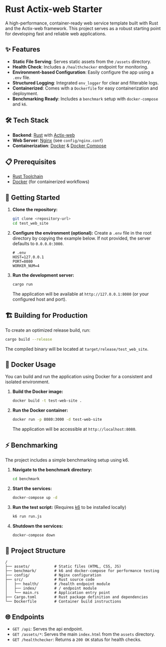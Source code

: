 # Rust Actix-web Starter

A high-performance, container-ready web service template built with Rust and the Actix-web framework. This project serves as a robust starting point for developing fast and reliable web applications.

## ✨ Features

- **Static File Serving**: Serves static assets from the `/assets` directory.
- **Health Check**: Includes a `/healthchecker` endpoint for monitoring.
- **Environment-based Configuration**: Easily configure the app using a `.env` file.
- **Structured Logging**: Integrated `env_logger` for clear and filterable logs.
- **Containerized**: Comes with a `Dockerfile` for easy containerization and deployment.
- **Benchmarking Ready**: Includes a `benchmark` setup with `docker-compose` and `k6`.

## 🛠️ Tech Stack

- **Backend**: [Rust](https://www.rust-lang.org/) with [Actix-web](https://actix.rs/)
- **Web Server**: [Nginx](https://www.nginx.com/) (see `config/nginx.conf`)
- **Containerization**: [Docker](https://www.docker.com/) & [Docker Compose](https://docs.docker.com/compose/)

## 📋 Prerequisites

- [Rust Toolchain](https://www.rust-lang.org/tools/install)
- [Docker](https://docs.docker.com/get-docker/) (for containerized workflows)

## 🚀 Getting Started

1.  **Clone the repository:**
    ```bash
    git clone <repository-url>
    cd test_web_site
    ```

2.  **Configure the environment (optional):**
    Create a `.env` file in the root directory by copying the example below. If not provided, the server defaults to `0.0.0.0:3000`.
    ```env
    # .env
    HOST=127.0.0.1
    PORT=8080
    WORKER_NUM=4
    ```

3.  **Run the development server:**
    ```bash
    cargo run
    ```
    The application will be available at `http://127.0.0.1:8080` (or your configured host and port).

## 🏗️ Building for Production

To create an optimized release build, run:
```bash
cargo build --release
```
The compiled binary will be located at `target/release/test_web_site`.

## 🐳 Docker Usage

You can build and run the application using Docker for a consistent and isolated environment.

1.  **Build the Docker image:**
    ```bash
    docker build -t test-web-site .
    ```

2.  **Run the Docker container:**
    ```bash
    docker run -p 8080:3000 -d test-web-site
    ```
    The application will be accessible at `http://localhost:8080`.

## ⚡ Benchmarking

The project includes a simple benchmarking setup using k6.

1.  **Navigate to the benchmark directory:**
    ```bash
    cd benchmark
    ```
2.  **Start the services:**
    ```bash
    docker-compose up -d
    ```
3.  **Run the test script:**
    (Requires [k6](https://k6.io/docs/getting-started/installation/) to be installed locally)
    ```bash
    k6 run run.js
    ```
4.  **Shutdown the services:**
    ```bash
    docker-compose down
    ```

## 📂 Project Structure

```
/
├── assets/           # Static files (HTML, CSS, JS)
├── benchmark/        # k6 and docker-compose for performance testing
├── config/           # Nginx configuration
├── src/              # Rust source code
│   ├── health/       # /health endpoint module
│   ├── index/        # / endpoint module
│   └── main.rs       # Application entry point
├── Cargo.toml        # Rust package definition and dependencies
└── Dockerfile        # Container build instructions
```

## 🌐 Endpoints

- `GET /api`: Serves the api endpoint.
- `GET /assets/*`: Serves the main `index.html` from the `assets` directory.
- `GET /healthchecker`: Returns a `200 OK` status for health checks.
